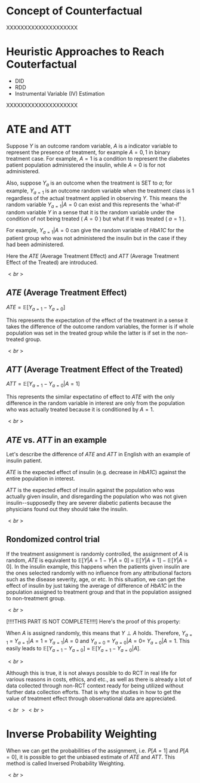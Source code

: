 # Concept of Counterfactual
XXXXXXXXXXXXXXXXXXXX

# Heuristic Approaches to Reach Couterfactual 
- DID
- RDD
- Instrumental Variable (IV) Estimation

XXXXXXXXXXXXXXXXXXXX


# ATE and ATT

Suppose $Y$ is an outcome random variable, $A$ is a indicator variable to represent the presence of treatment, for example $A={0,1}$ in binary treatment case. For example, $A=1$ is a condition to represent the diabetes patient population administered the insulin, while $A=0$ is for not administered.

Also, suppose $Y_{a}$ is an outcome when the treatment is SET to $a$; for example, $Y_{a=1}$ is an outcome random variable when the treatment class is $1$ regardless of the actual treatment applied in observing $Y$. This means the random variable $Y_{a=1} | A=0$ can exist and this represents the 'what-if' random variable $Y$ in a sense that it is the random variable under the condition of not being treated ( $A=0$ ) but what if it was treated ( $a=1$ ).

For example, $Y_{a=1} | A=0$ can give the random variable of *HbA1C* for the patient group who was not administered the insulin but in the case if they had been administered. 

Here the $ATE$ (Average Treatment Effect) and $ATT$ (Average Treatment Effect of the Treated) are introduced.

$<br \ >$

## *ATE* (Average Treatment Effect)

$ATE = \mathbb{E}[Y_{a=1}-Y_{a=0}]$

This represents the expectation of the effect of the treatment in a sense it takes the difference of the outcome random variables, the former is if whole population was set in the treated group while the latter is if set in the non-treated group.

$<br \ >$

## *ATT* (Average Treatment Effect of the Treated)

$ATT = \mathbb{E}[Y_{a=1}-Y_{a=0}|A=1]$

This represents the similar expectatino of effect to *ATE* with the only difference in the random variable in interest are only from the population who was actually treated because it is conditioned by $A=1$.

$<br \ >$

## *ATE* vs. *ATT* in an example

Let's describe the difference of *ATE* and *ATT* in English with an example of insulin patient. 

*ATE* is the expected effect of insulin (e.g. decrease in *HbA1C*) against the entire population in interest.

*ATT* is the expected effect of insulin against the population who was actually given insulin, and disregarding the population who was not given insulin--supposedly they are severer diabetic patients because the physicians found out they should take the insulin.

$<br \ >$

## Rondomized control trial

If the treatment assignment is randomly controlled, the assignment of $A$ is random, *ATE* is equivalent to $\mathbb{E}[Y|A=1 \ - \ Y|A=0] \ = \ \mathbb{E}[Y|A=1] \ - \ \mathbb{E}[Y|A=0]$. In the insulin example, this happens when the patients given insulin are the ones selected randomly with no influence from any attributional factors such as the disease severity, age, or etc. In this situation, we can get the effect of insulin by just taking the average of difference of *HbA1C* in the population assigned to treatment group and that in the population assigned to non-treatment group.

$<br \ >$

[!!!!THIS PART IS NOT COMPLETE!!!!]
Here's the proof of this property:

When $A$ is assigned randomly, this means that $Y \perp A$ holds. Therefore, $Y_{a=1} \ = \ Y_{a=1}|A=1 \ = \ Y_{a=1}|A=0$ and $Y_{a=0} \ = \ Y_{a=0}|A=0 = \ Y_{a=0}|A=1$. This easily leads to $\mathbb{E}[Y_{a=1}-Y_{a=0}] \ = \ \mathbb{E}[Y_{a=1}-Y_{a=0}|A]$.

$<br \ >$

Although this is true, it is not always possible to do RCT in real life for various reasons in costs, ethics, and etc., as well as there is already a lot of data collected through non-RCT context ready for being utilized without further data collection efforts. That is why the studies in how to get the value of treatment effect through observational data are appreciated. 

$<br \ ><br \ >$

# Inverse Probability Weighting

When we can get the probabilities of the assignment, i.e. $P[A=1]$ and $P[A=0]$, it is possible to get the unbiased estimate of *ATE* and *ATT*. This method is called Inversed Probability Weighting.

$<br \ >$

